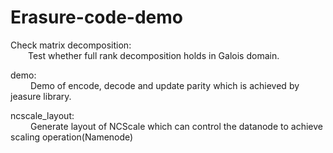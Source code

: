 # Erasure-code-demo

Check matrix decomposition:
<br>
&ensp;&ensp;&ensp;&ensp;Test whether full rank decomposition holds in Galois domain.

demo:
<br>
&ensp;&ensp;&ensp;&ensp; Demo of encode, decode and update parity which is achieved by jeasure library.

ncscale_layout:
<br>
&ensp;&ensp;&ensp;&ensp; Generate layout of NCScale which can control the datanode to achieve scaling operation(Namenode)